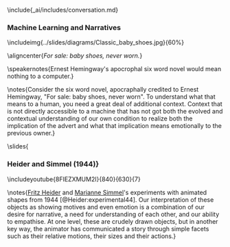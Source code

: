 \include{_ai/includes/conversation.md}

### Machine Learning and Narratives

\includeimg{../slides/diagrams/Classic_baby_shoes.jpg}{60%}

\aligncenter{*For sale: baby shoes, never worn.*}

\speakernotes{Ernest Hemingway's apocrophal six word novel would mean nothing to a computer.}

\notes{Consider the six word novel, apocraphally credited to Ernest Hemingway, "For sale: baby shoes, never worn". To understand what that means to a human, you need a great deal of additional context. Context that is not directly accessible to a machine that has not got both the evolved and contextual understanding of our own condition to realize both the implication of the advert and what that implication means emotionally to the previous owner.}

\slides{
### Heider and Simmel (1944)}

\includeyoutube{8FIEZXMUM2I}{840}{630}{7}

\notes{[Fritz Heider](https://en.wikipedia.org/wiki/Fritz_Heider) and [Marianne Simmel](https://en.wikipedia.org/wiki/Marianne_Simmel)'s experiments with animated shapes from 1944 [@Heider:experimental44]. Our interpretation of these objects as showing motives and even emotion is a combination of our desire for narrative, a need for understanding of each other, and our ability to empathise. At one level, these are crudely drawn objects, but in another key way, the animator has communicated a story through simple facets such as their relative motions, their sizes and their actions.}
